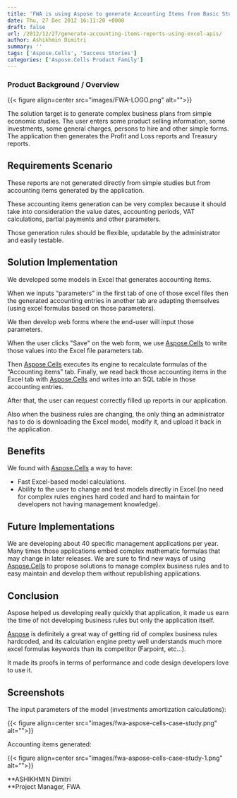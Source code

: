 ```yaml
---
title: 'FWA is using Aspose to generate Accounting Items from Basic Studies'
date: Thu, 27 Dec 2012 16:11:20 +0000
draft: false
url: /2012/12/27/generate-accounting-items-reports-using-excel-apis/
author: Ashikhmin Dimitri
summary: ''
tags: ['Aspose.Cells', 'Success Stories']
categories: ['Aspose.Cells Product Family']
---
```


### Product Background / Overview



{{< figure align=center src="images/FWA-LOGO.png" alt="">}}


The solution target is to generate complex business plans from simple economic studies. The user enters some product selling information, some investments, some general charges, persons to hire and other simple forms. The application then generates the Profit and Loss reports and Treasury reports.

## Requirements Scenario

These reports are not generated directly from simple studies but from accounting items generated by the application.

These accounting items generation can be very complex because it should take into consideration the value dates, accounting periods, VAT calculations, partial payments and other parameters.

Those generation rules should be flexible, updatable by the administrator and easily testable.

## Solution Implementation

We developed some models in Excel that generates accounting items.

When we inputs “parameters” in the first tab of one of those excel files then the generated accounting entries in another tab are adapting themselves (using excel formulas based on those parameters).

We then develop web forms where the end-user will input those parameters.

When the user clicks "Save" on the web form, we use [Aspose.Cells][1] to write those values into the Excel file parameters tab.

Then [Aspose.Cells][2] executes its engine to recalculate formulas of the “Accounting items” tab. Finally, we read back those accounting items in the Excel tab with [Aspose.Cells][3] and writes into an SQL table in those accounting entries.

After that, the user can request correctly filled up reports in our application.

Also when the business rules are changing, the only thing an administrator has to do is downloading the Excel model, modify it, and upload it back in the application.

## Benefits

We found with [Aspose.Cells][4] a way to have:

*   Fast Excel-based model calculations.
*   Ability to the user to change and test models directly in Excel (no need for complex rules engines hard coded and hard to maintain for developers not having management knowledge).

## Future Implementations

We are developing about 40 specific management applications per year. Many times those applications embed complex mathematic formulas that may change in later releases. We are sure to find new ways of using [Aspose.Cells][5] to propose solutions to manage complex business rules and to easy maintain and develop them without republishing applications.

## Conclusion

Aspose helped us developing really quickly that application, it made us earn the time of not developing business rules but only the application itself.

[Aspose][6] is definitely a great way of getting rid of complex business rules hardcoded, and its calculation engine pretty well understands much more excel formulas keywords than its competitor (Farpoint, etc…).

It made its proofs in terms of performance and code design developers love to use it.

## Screenshots

The input parameters of the model (investments amortization calculations):



{{< figure align=center src="images/fwa-aspose-cells-case-study.png" alt="">}}


Accounting items generated:



{{< figure align=center src="images/fwa-aspose-cells-case-study-1.png" alt="">}}


**ASHIKHMIN Dimitri  
**Project Manager, FWA




[1]: https://products.aspose.com/cells/family
[2]: https://products.aspose.com/cells
[3]: https://products.aspose.com/cells
[4]: https://products.aspose.com/cells
[5]: https://products.aspose.com/cells
[6]: https://www.aspose.com/




